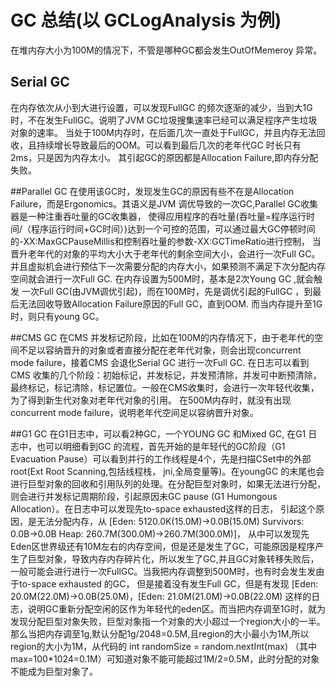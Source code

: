# GC 总结(以 GCLogAnalysis 为例)

在堆内存大小为100M的情况下，不管是哪种GC都会发生OutOfMemeroy 异常。
## Serial GC 
在内存依次从小到大进行设置，可以发现FullGC 的频次逐渐的减少，当到大1G 时，不在发生FullGC。说明了JVM GC垃圾搜集速率已经可以满足程序产生垃圾对象的速率。
当处于100M内存时，在后面几次一直处于FullGC，并且内存无法回收，且持续增长导致最后的OOM。可以看到最后几次的老年代GC 时长只有2ms，只是因为内存太小。
其引起GC的原因都是Allocation Failure,即内存分配失败。

##Parallel GC
在使用该GC时，发现发生GC的原因有些不在是Allocation Failure，而是Ergonomics。其语义是JVM 调优导致的一次GC,Parallel GC收集器是一种注重吞吐量的GC收集器，
使得应用程序的吞吐量(吞吐量=程序运行时间/（程序运行时间+GC时间）)达到一个可控的范围，可以通过最大GC停顿时间的-XX:MaxGCPauseMillis和控制吞吐量的参数-XX:GCTimeRatio进行控制，
当晋升老年代的对象的平均大小大于老年代的剩余空间大小，会进行一次Full GC。并且虚拟机会进行预估下一次需要分配的内存大小，如果预测不满足下次分配内存空间就会进行一次Full GC.
在内存设置为500M时，基本是2次Young GC ,就会触发 一次Full GC(由JVM调优引起)，而在100M时，先是调优引起的FullGC ，到最后无法回收导致Allocation Failure原因的Full GC，直到OOM.
而当内存提升至1G时，则只有young GC。

##CMS GC
在CMS 并发标记阶段，比如在100M的内存情况下，由于老年代的空间不足以容纳晋升的对象或者直接分配在老年代对象，则会出现concurrent mode failure，接着CMS 会退化Serial GC 进行一次Full GC.
在日志可以看到 CMS 收集的几个阶段：初始标记，并发标记，并发预清除，并发可中断预清除，最终标记，标记清除，标记置位。一般在CMS收集时，会进行一次年轻代收集，为了得到新生代对象对老年代对象的引用。
在500M内存时，就没有出现concurrent mode failure，说明老年代空间足以容纳晋升对象。


##G1 GC
在G1日志中，可以看2种GC，一个YOUNG GC 和Mixed GC, 在G1 日志中，也可以明细看到GC 的流程，首先开始的是年轻代的GC阶段（G1 Evacuation Pause）可以看到并行的工作线程是4个，先是扫描CSet中的外部root(Ext Root Scanning,包括线程栈，
jni,全局变量等)。在youngGC 的末尾也会进行巨型对象的回收和引用队列的处理。在分配巨型对象时，如果无法进行分配，则会进行并发标记周期阶段，引起原因未GC pause (G1 Humongous Allocation）。在日志中可以发现先to-space exhausted这样的日志，
引起这个原因，是无法分配内存，从 [Eden: 5120.0K(15.0M)->0.0B(15.0M) Survivors: 0.0B->0.0B Heap: 260.7M(300.0M)->260.7M(300.0M)]，
从中可以发现先Eden区世界级还有10M左右的内存空间，但是还是发生了GC，可能原因是程序产生了巨型对象，导致内存内存碎片化，所以发生了GC,并且GC对象转移失败后，一般可能会进行进行一次FullGC。当我把内存调整到500M时，也有时会发生发由于to-space exhausted  的GC，
但是接着没有发生Full GC，但是有发现 [Eden: 20.0M(22.0M)->0.0B(25.0M)，[Eden: 21.0M(21.0M)->0.0B(22.0M) 这样的日志，说明GC重新分配空闲的区作为年轻代的eden区。而当把内存调至1G时，就为发现分配巨型对象失败，巨型对象指一个对象的大小超过一个region大小的一半。
那么当把内存调至1g,默认分配1g/2048=0.5M,且region的大小最小为1M,所以region的大小为1M，从代码的 int randomSize = random.nextInt(max) （其中max=100*1024=0.1M）可知道对象不能可能超过1M/2=0.5M，此时分配的对象不能成为巨型对象了。
